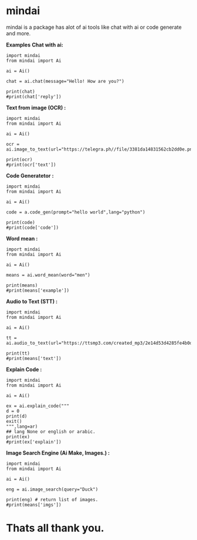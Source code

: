# mindai
mindai is a package has alot of ai tools like chat with ai or code generate and more.


**Examples**
<b>Chat with ai:</b>
```
import mindai
from mindai import Ai

ai = Ai()

chat = ai.chat(message="Hello! How are you?")

print(chat)
#print(chat['reply'])
```

<b>Text from image (OCR) :</b>
```
import mindai
from mindai import Ai

ai = Ai()

ocr = ai.image_to_text(url="https://telegra.ph//file/3381da14831562cb2dd0e.png")

print(ocr)
#print(ocr['text'])
```

<b>Code Generatetor :</b>
```
import mindai
from mindai import Ai

ai = Ai()

code = a.code_gen(prompt="hello world",lang="python")

print(code)
#print(code['code'])
```


<b>Word mean :</b>
```
import mindai
from mindai import Ai

ai = Ai()

means = ai.word_mean(word="men")

print(means)
#print(means['example'])
```

<b>Audio  to Text (STT) :</b>
```
import mindai
from mindai import Ai

ai = Ai()

tt = ai.audio_to_text(url="https://ttsmp3.com/created_mp3/2e14d53d4285fe4b0d43245902171fcf.mp3")

print(tt)
#print(means['text'])
```
<b>Explain Code :</b>
```
import mindai
from mindai import Ai

ai = Ai()

ex = ai.explain_code("""
d = 0
print(d)
exit()
""",lang=ar)
## lang None or english or arabic.
print(ex)
#print(ex['explain'])
```

<b>Image Search Engine (Ai Make, Images.) :</b>
```
import mindai
from mindai import Ai

ai = Ai()

eng = ai.image_search(query="Duck")

print(eng) # return list of images.
#print(means['imgs']) 
```

# Thats all thank you.
